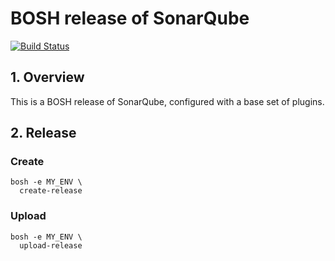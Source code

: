 # BOSH release of SonarQube

[![Build Status](https://travis-ci.org/FinKit/sonarqube-boshrelease.svg?branch=master)](https://travis-ci.org/FinKit/sonarqube-boshrelease)

## 1. Overview

This is a BOSH release of SonarQube, configured with a base set of plugins.

## 2. Release

### Create

```
bosh -e MY_ENV \
  create-release
```
### Upload

```
bosh -e MY_ENV \
  upload-release
```
